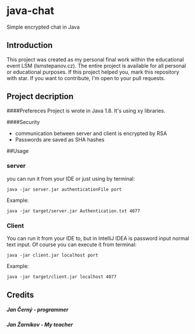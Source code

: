 # java-chat
Simple encrypted chat in Java

## Introduction
This project was created as my personal final work within the educational event LSM (lsmstepanov.cz). The entire project is available for all personal or educational purposes. If this project helped you, mark this repository with star. If you want to contribute, I'm open to your pull requests.

## Project decription
####Prefereces
Project is wrote in Java 1.8. It's using xy libraries.

####Security
* communication between server and client is encrypted by RSA
* Passwords are saved as SHA hashes

##Usage
### server
you can run it from your IDE or just using by terminal:
   ```
   java -jar server.jar authenticationFile port
   ```
   Example:
   ```
   java -jar target/server.jar Authentication.txt 4077
   ```
 
### Client
You can run it from your IDE to, but in IntelliJ IDEA is password input normal text input. Of course  you can execute it from terminal:
```
java -jar client.jar localhost port
```
Example:
```
java -jar target/client.jar localhost 4077
```
## Credits
##### Jan Černý - programmer
##### Jan Žarnikov - My teacher